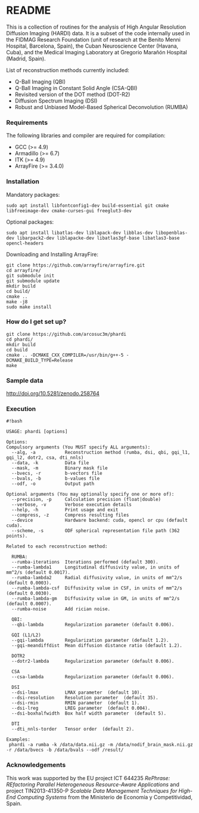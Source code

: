 # README #

This is a collection of routines for the analysis of High Angular Resolution Diffusion Imaging (HARDI) data. It is a subset of the code internally used in the FIDMAG Research Foundation (unit of research at the Benito Menni Hospital, Barcelona, Spain), the Cuban Neuroscience Center (Havana, Cuba), and the Medical Imaging Laboratory at Gregorio Marañón Hospital (Madrid, Spain).

List of reconstruction methods currently included:

* Q-Ball Imaging (QBI) 
* Q-Ball Imaging in Constant Solid Angle (CSA-QBI) 
* Revisited version of the DOT method (DOT-R2)
* Diffusion Spectrum Imaging (DSI)
* Robust and Unbiased Model-Based Spherical Deconvolution (RUMBA)


### Requirements ###

The following libraries and compiler are required for compilation:

* GCC (>= 4.9)
* Armadillo (>= 6.7)
* ITK (>= 4.9)
* ArrayFire (>= 3.4.0)

### Installation ####

Mandatory packages:

```
sudo apt install libfontconfig1-dev build-essential git cmake libfreeimage-dev cmake-curses-gui freeglut3-dev
```

Optional packages:

```
sudo apt install libatlas-dev liblapack-dev libblas-dev libopenblas-dev libarpack2-dev liblapacke-dev libatlas3gf-base libatlas3-base opencl-headers
```

Downloading and Installing ArrayFire:

```
git clone https://github.com/arrayfire/arrayfire.git
cd arrayfire/
git submodule init
git submodule update
mkdir build
cd build/
cmake ..
make -j8
sudo make install
```

### How do I get set up? ###


```
git clone https://github.com/arcosuc3m/phardi
cd phardi/
mkdir build
cd build
cmake .. -DCMAKE_CXX_COMPILER=/usr/bin/g++-5 -DCMAKE_BUILD_TYPE=Release
make 
```

### Sample data ###

http://doi.org/10.5281/zenodo.258764

### Execution ###


```
#!bash

USAGE: phardi [options]

Options:
Compulsory arguments (You MUST specify ALL arguments):
  --alg, -a           Reconstruction method (rumba, dsi, qbi, gqi_l1, gqi_l2, dotr2, csa, dti_nnls)
  --data, -k          Data file
  --mask, -m          Binary mask file
  --bvecs, -r         b-vectors file
  --bvals, -b         b-values file
  --odf, -o           Output path

Optional arguments (You may optionally specify one or more of):
  --precision, -p     Calculation precision (float|double)
  --verbose, -v       Verbose execution details
  --help, -h          Print usage and exit
  --compress, -z      Compress resulting files
  --device            Hardware backend: cuda, opencl or cpu (default cuda).
  --scheme, -s        ODF spherical representation file path (362 points).

Related to each reconstruction method:

  RUMBA:
  --rumba-iterations  Iterations performed (default 300).
  --rumba-lambda1     Longitudinal diffusivity value, in units of mm^2/s (default 0.0017).
  --rumba-lambda2     Radial diffusivity value, in units of mm^2/s (default 0.0003).
  --rumba-lambda-csf  Diffusivity value in CSF, in units of mm^2/s (default 0.0030).
  --rumba-lambda-gm   Diffusivity value in GM, in units of mm^2/s (default 0.0007).
  --rumba-noise       Add rician noise.

  QBI:
  --qbi-lambda        Regularization parameter (default 0.006).

  GQI (L1/L2)
  --gqi-lambda        Regularization parameter (default 1.2).
  --gqi-meandiffdist  Mean diffusion distance ratio (default 1.2).

  DOTR2
  --dotr2-lambda      Regularization parameter (default 0.006).

  CSA
  --csa-lambda        Regularization parameter (default 0.006).

  DSI
  --dsi-lmax          LMAX parameter  (default 10).
  --dsi-resolution    Resolution parameter  (default 35).
  --dsi-rmin          RMIN parameter  (default 1).
  --dsi-lreg          LREG parameter  (default 0.004).
  --dsi-boxhalfwidth  Box half width parameter  (default 5).

  DTI
  --dti_nnls-torder   Tensor order  (default 2).  

Examples:
 phardi -a rumba -k /data/data.nii.gz -m /data/nodif_brain_mask.nii.gz -r /data/bvecs -b /data/bvals --odf /result/
```

### Acknowledgements ###

This work was supported by the EU project ICT 644235 *RePhrase: REfactoring Parallel Heterogeneous Resource-Aware Applications* and project TIN2013-41350-P *Scalable Data Management Techniques for High-End Computing Systems* from the Ministerio de Economía y Competitividad, Spain.
